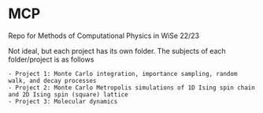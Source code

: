 # MCP
Repo for Methods of Computational Physics in WiSe 22/23

Not ideal, but each project has its own folder. The subjects of each folder/project is as follows

    - Project 1: Monte Carlo integration, importance sampling, random walk, and decay processes
    - Project 2: Monte Carlo Metropolis simulations of 1D Ising spin chain and 2D Ising spin (square) lattice
    - Project 3: Molecular dynamics  


